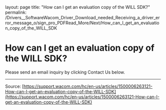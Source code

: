 layout: page
title: "How can I get an evaluation copy of the WILL SDK?"
permalink: /Drivers__SoftwareWacom_Driver_Download_needed_Receiving_a_driver_error_message_o/sign_pro_PDFRead_More/Next/How_can_I_get_an_evaluation_copy_of_the_WILL_SDK

# How can I get an evaluation copy of the WILL SDK?

Please send an email inquiry by clicking Contact Us below.

---
Source: [https://support.wacom.com/hc/en-us/articles/1500006263121-How-can-I-get-an-evaluation-copy-of-the-WILL-SDK](https://support.wacom.com/hc/en-us/articles/1500006263121-How-can-I-get-an-evaluation-copy-of-the-WILL-SDK)
